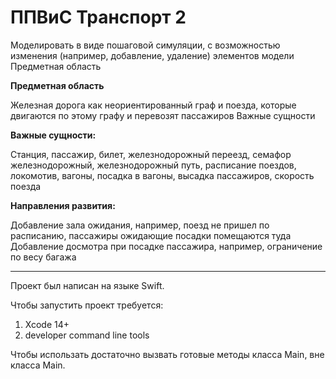 # ППВиС Транспорт 2

Моделировать в виде пошаговой симуляции, с возможностью изменения (например, добавление, удаление) элементов модели
Предметная область

**Предметная область**

Железная дорога как неориентированный граф и поезда, которые двигаются по этому графу и перевозят пассажиров
Важные сущности

**Важные сущности:**

Станция, пассажир, билет, железнодорожный переезд, семафор железнодорожный, железнодорожный путь, расписание поездов, локомотив, вагоны, посадка в вагоны, высадка пассажиров, скорость поезда

**Направления развития:**

Добавление зала ожидания, например, поезд не пришел по расписанию, пассажиры ожидающие посадки помещаются туда
Добавление досмотра при посадке пассажира, например, ограничение по весу багажа

***

Проект был написан на языке Swift.

Чтобы запустить проект требуется:
1) Xcode 14+
2) developer command line tools

Чтобы использать достаточно вызвать готовые методы класса Main, вне класса Main.
